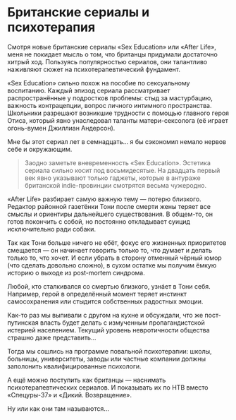 
# Британские сериалы и психотерапия

​​Смотря новые британские сериалы «Sex Education» или «After Life», меня не покидает мысль о том, что британцы придумали достаточно хитрый ход. Пользуясь популярностью сериалов, они талантливо наживляют сюжет на психотерапевтический фундамент.

«Sex Education» сильно похож на пособие по сексуальному воспитанию. Каждый эпизод сериала рассматривает распространённые у подростков проблемы: стыд за мастурбацию, важность контрацепции, вопрос личного интимного пространства. Школьники разрешают возникшие трудности с помощью главного героя Отиса, который явно унаследовал таланты матери-сексолога (её играет огонь-вумен Джиллиан Андерсон). 

Мне бы этот сериал лет в семнадцать… я бы сэкономил немало нервов себе и окружающим.

> Заодно заметьте вневременность «Sex Education». Эстетика сериала сильно косит под восьмидесятые. На двадцать первый век явно указывают только гаджеты, которые в антураже британской indie-провинции смотрятся весьма чужеродно.

«After Life» разбирает самую важную тему — потерю близкого. Редактор районной газетёнки Тони после смерти жены теряет все смыслы и ориентиры дальнейшего существования. В общем-то, он готов покончить с собой, но постоянно откладывает суицид исключительно ради собаки.

Так как Тони больше ничего не ебёт, фокус его жизненных приоритетов смещается — он начинает говорить только то, что думает и делать только то, что хочет. И если убрать в сторону отменный чёрный юмор (что сделать довольно сложно), в сухом остатке мы получим ёмкую историю о выходе из post-mortem синдрома.

Любой, кто сталкивался со смертью близкого, узнáет в Тони себя. Например, герой в определённый момент теряет инстинкт самосохранения или стыдится собственных радостных эмоции.

Как-то раз мы выпивали с другом на кухне и обсуждали, что же пост-путинская власть будет делать с измученным пропагандистской истерией населением. Текущий уровень невротичности общества страшно даже представить… 

Тогда мы сошлись на программе повальной психотерапии: школы, больницы, университеты, заводы или частные компании должны заполонить квалифицированные психологи.

А ещё можно поступить как британцы — наснимать психотерапевтических сериалов. И показывать их по НТВ вместо «Спецуры-37» и «Дикий. Возвращение». 

Ну или как они там называются…
